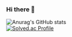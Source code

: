 ### Hi there 👋

<!--
**jihaneol/jihaneol** is a ✨ _special_ ✨ repository because its `README.md` (this file) appears on your GitHub profile.

Here are some ideas to get you started:

- 🔭 I’m currently working on ...
- 🌱 I’m currently learning ...
- 👯 I’m looking to collaborate on ...
- 🤔 I’m looking for help with ...
- 💬 Ask me about ...
- 📫 How to reach me: ...
- 😄 Pronouns: ...
- ⚡ Fun fact: ...
-->
![Anurag's GitHub stats](https://github-readme-stats.vercel.app/api?username=jihaneol&show_icons=true&theme=radical)
<br>
[![Solved.ac Profile](http://mazassumnida.wtf/api/v2/generate_badge?boj=limz123)](https://solved.ac/profile/limz123)
